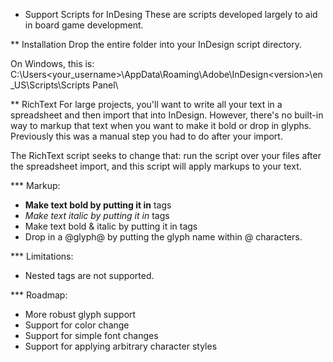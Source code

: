 * Support Scripts for InDesing
These are scripts developed largely to aid in board game development.

** Installation
Drop the entire folder into your InDesign script directory.

On Windows, this is:
C:\Users\<your_username>\AppData\Roaming\Adobe\InDesign\<version>\en_US\Scripts\Scripts Panel\

** RichText
For large projects, you'll want to write all your text in a spreadsheet and then import
that into InDesign. However, there's no built-in way to markup that text when
you want to make it bold or drop in glyphs. Previously this was a manual step you had to do
after your import.

The RichText script seeks to change that: run the script over your files after
the spreadsheet import, and this script will apply markups to your text.

*** Markup:
- <b>Make text bold by putting it in</b> tags
- <i>Make text italic by putting it in </i> tags
- <bi>Make text bold & italic by putting it in </bi> tags
- Drop in a @glyph@ by putting the glyph name within @ characters.

*** Limitations:
- Nested tags are not supported.

*** Roadmap:
- More robust glyph support
- Support for color change
- Support for simple font changes
- Support for applying arbitrary character styles

